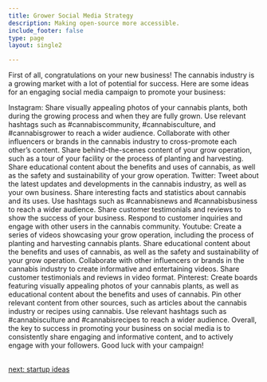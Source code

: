 ```yaml
---
title: Grower Social Media Strategy
description: Making open-source more accessible.
include_footer: false
type: page
layout: single2

---
```


<p>
First of all, congratulations on your new business! The cannabis industry is a growing market with a lot of potential for success. Here are some ideas for an engaging social media campaign to promote your business:

Instagram:
Share visually appealing photos of your cannabis plants, both during the growing process and when they are fully grown.
Use relevant hashtags such as #cannabiscommunity, #cannabisculture, and #cannabisgrower to reach a wider audience.
Collaborate with other influencers or brands in the cannabis industry to cross-promote each other’s content.
Share behind-the-scenes content of your grow operation, such as a tour of your facility or the process of planting and harvesting.
Share educational content about the benefits and uses of cannabis, as well as the safety and sustainability of your grow operation.
Twitter:
Tweet about the latest updates and developments in the cannabis industry, as well as your own business.
Share interesting facts and statistics about cannabis and its uses.
Use hashtags such as #cannabisnews and #cannabisbusiness to reach a wider audience.
Share customer testimonials and reviews to show the success of your business.
Respond to customer inquiries and engage with other users in the cannabis community.
Youtube:
Create a series of videos showcasing your grow operation, including the process of planting and harvesting cannabis plants.
Share educational content about the benefits and uses of cannabis, as well as the safety and sustainability of your grow operation.
Collaborate with other influencers or brands in the cannabis industry to create informative and entertaining videos.
Share customer testimonials and reviews in video format.
Pinterest:
Create boards featuring visually appealing photos of your cannabis plants, as well as educational content about the benefits and uses of cannabis.
Pin other relevant content from other sources, such as articles about the cannabis industry or recipes using cannabis.
Use relevant hashtags such as #cannabisculture and #cannabisrecipes to reach a wider audience.
Overall, the key to success in promoting your business on social media is to consistently share engaging and informative content, and to actively engage with your followers. Good luck with your campaign!

<br>
<a href="https://workdojos.com/growers/startup">next: startup ideas</a>
</p>